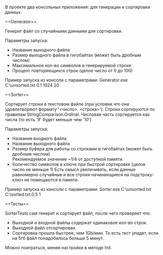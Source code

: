 В проекте два консольных приложения: для генерации и сортировки данных.

==Generator==

Генерит файл со случайными данными для сортировки.

Параметры запуска:
- Название выходного файла
- Размер выходного файла в гигобайтах (может быть дробным числом)
- Максимальное кол-во символов в генерируемой строке
- Процент повторяющихся строк (целое число от 0 до 100)

Пример запуска из консоли с параметрами: 
Generator.exe C:\unsorted.txt 0.1 1024 20

==Sorter==

Сортирует строки в текстовом файле (при условии что они удовлетворяют формату '<число>. <строка>').
Строки сортируются по правилам StringComparison.Ordinal.
Числовая часть сортируется как числа (то есть '9' будет меньше чем '10')

Параметры запуска:
- Название входного файла
- Название выходного файла
- Размер буфера для работы со строками в гигобайтах (может быть дробным числом)  
    Рекомендуемое значение ~1/4 от доступной памяти.
- Количество символов в ключе при быстрой сортировке (целое число не меньше 1)
    Есть смысл увеличивать, если данные равномерно случайные и все строки начинающиеся на подстроку-ключ не помещаются в памяти.

Пример запуска из консоли с параметрами: 
Sorter.exe C:\unsorted.txt C:\sorted.txt 0.5 1

==Тесты==

SorterTests сам генерит и сортирует файл, после чего проверяет что:
- Выходной и входной файлы содержат одинаковое кол-во строк.
- Выходной файл отсортирован.
- Сортировка прошла быстрее, чем 1Gb/мин. То есть тест упадет, если на 5гб файл понадобилось больше 5 минут.

Можно поиграться, меняя настройки в методе Init.
